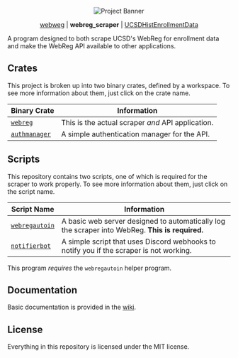 <p align="center">
  <img src="https://github.com/ewang2002/webreg_scraper/blob/master/assets/project_banner.png?raw=true"  alt="Project Banner"/>
</p>

<p align="center">
  <a href="https://github.com/ewang2002/webweg">webweg</a> |
  <b>webreg_scraper</b> |
  <a href="https://github.com/ewang2002/UCSDHistEnrollData">UCSDHistEnrollmentData</a>
</p>

A program designed to both scrape UCSD's WebReg for enrollment data and make the WebReg API available to other applications.

## Crates
This project is broken up into two binary crates, defined by a workspace. To see more information about them, just click
on the crate name.

| Binary Crate | Information |
| ------------ |-------------|
| [`webreg`](https://github.com/ewang2002/webreg_scraper/tree/master/crates/webreg) | This is the actual scraper _and_ API application. |
| [`authmanager`](https://github.com/ewang2002/webreg_scraper/tree/master/crates/authmanager) | A simple authentication manager for the API. |


## Scripts
This repository contains two scripts, one of which is required for the scraper to work properly. To see more information 
about them, just click on the script name.

| Script Name | Information |
| ----------- |-------------|
| [`webregautoin`](https://github.com/ewang2002/webreg_scraper/tree/master/scripts/webregautoin) | A basic web server designed to automatically log the scraper into WebReg. **This is required.** |
| [`notifierbot`](https://github.com/ewang2002/webreg_scraper/tree/master/scripts/notifierbot) | A simple script that uses Discord webhooks to notify you if the scraper is not working. |

This program _requires_ the `webregautoin` helper program.

## Documentation
Basic documentation is provided in the [wiki](https://github.com/ewang2002/webreg_scraper/wiki). 

## License
Everything in this repository is licensed under the MIT license.